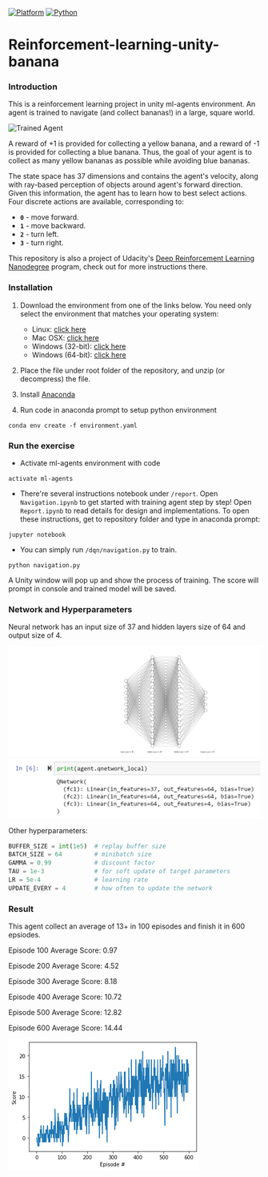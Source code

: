 [![Platform](https://img.shields.io/badge/Platform-Pytorch-orange.svg)](https://pytorch.org)
[![Python](https://img.shields.io/badge/Python-3.6-green.svg)]()

[//]: # (Image References)

[image1]: https://user-images.githubusercontent.com/10624937/42135619-d90f2f28-7d12-11e8-8823-82b970a54d7e.gif "Trained Agent"

# Reinforcement-learning-unity-banana


### Introduction

This is a reinforcement learning project in unity ml-agents environment. An agent is trained to navigate (and collect bananas!) in a large, square world.  

![Trained Agent][image1]

A reward of +1 is provided for collecting a yellow banana, and a reward of -1 is provided for collecting a blue banana.  Thus, the goal of your agent is to collect as many yellow bananas as possible while avoiding blue bananas.  

The state space has 37 dimensions and contains the agent's velocity, along with ray-based perception of objects around agent's forward direction.  Given this information, the agent has to learn how to best select actions.  Four discrete actions are available, corresponding to:
- **`0`** - move forward.
- **`1`** - move backward.
- **`2`** - turn left.
- **`3`** - turn right.

This repository is also a project of Udacity's [Deep Reinforcement Learning Nanodegree](https://www.udacity.com/course/deep-reinforcement-learning-nanodegree--nd893) program, check out for more instructions there.  

### Installation

1. Download the environment from one of the links below.  You need only select the environment that matches your operating system:
    - Linux: [click here](https://s3-us-west-1.amazonaws.com/udacity-drlnd/P1/Banana/Banana_Linux.zip)
    - Mac OSX: [click here](https://s3-us-west-1.amazonaws.com/udacity-drlnd/P1/Banana/Banana.app.zip)
    - Windows (32-bit): [click here](https://s3-us-west-1.amazonaws.com/udacity-drlnd/P1/Banana/Banana_Windows_x86.zip)
    - Windows (64-bit): [click here](https://s3-us-west-1.amazonaws.com/udacity-drlnd/P1/Banana/Banana_Windows_x86_64.zip)
    
2. Place the file under root folder of the repository, and unzip (or decompress) the file. 

3. Install [Anaconda](https://www.anaconda.com/)

4. Run code in anaconda prompt to setup python environment
```
conda env create -f environment.yaml
```

### Run the exercise

- Activate ml-agents environment with code
```
activate ml-agents
```
- There're several instructions notebook under `/report`. Open 
`Navigation.ipynb` to get started with training agent step by step! 
Open `Report.ipynb` to read details for design and implementations.
To open these instructions, get to repository folder and type in anaconda prompt:
```
jupyter notebook
```

- You can simply run `/dqn/navigation.py` to train.
```
python navigation.py
```
A Unity window will pop up and show the process of training. The score will prompt in console and trained model will be saved.

### Network and Hyperparameters

Neural network has an input size of 37 and hidden layers size of 64 and output size of 4.

![nn](./report/nn.svg)
![agent_network](./report/agent_network.png)

Other hyperparameters:
```python
BUFFER_SIZE = int(1e5)  # replay buffer size
BATCH_SIZE = 64         # minibatch size
GAMMA = 0.99            # discount factor
TAU = 1e-3              # for soft update of target parameters
LR = 5e-4               # learning rate 
UPDATE_EVERY = 4        # how often to update the network
```

### Result

This agent collect an average of 13+ in 100 episodes and finish it in 600 epsiodes.

Episode 100	Average Score: 0.97

Episode 200	Average Score: 4.52

Episode 300	Average Score: 8.18

Episode 400	Average Score: 10.72

Episode 500	Average Score: 12.82

Episode 600	Average Score: 14.44

![result](./report/result.png)
